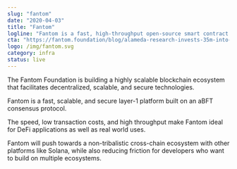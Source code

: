 ```yaml
---
slug: "fantom"
date: "2020-04-03"
title: "Fantom"
logline: "Fantom is a fast, high-throughput open-source smart contract platform for digital assets and dApps."
cta: "https://fantom.foundation/blog/alameda-research-invests-35m-into-fantom-foundation/"
logo: /img/fantom.svg
category: infra
status: live
---
```


The Fantom Foundation is building a highly scalable blockchain ecosystem that facilitates decentralized, scalable, and secure technologies.

Fantom is a fast, scalable, and secure layer-1 platform built on an aBFT consensus protocol.

The speed, low transaction costs, and high throughput make Fantom ideal for DeFi applications as well as real world uses.

Fantom will push towards a non-tribalistic cross-chain ecosystem with other platforms like Solana, while also reducing friction for developers who want to build on multiple ecosystems.
